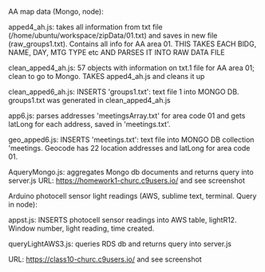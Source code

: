 AA map data (Mongo, node):

apped4_ah.js: takes all information from txt file (/home/ubuntu/workspace/zipData/01.txt) and saves in new file (raw_groups1.txt).
  Contains all info for AA area 01. THIS TAKES EACH BlDG, NAME, DAY, MTG TYPE etc AND PARSES IT INTO RAW DATA FILE
  
clean_apped4_ah.js: 57 objects with information on txt.1 file for AA area 01; clean to go to Mongo. TAKES apped4_ah.js and cleans it up  
  
clean_apped6_ah.js: INSERTS 'groups1.txt': text file 1 into MONGO DB. groups1.txt was generated in clean_apped4_ah.js

app6.js: parses addresses 'meetingsArray.txt' for area code 01 and gets latLong for each address, saved in 'meetings.txt'. 

geo_apped6.js: INSERTS 'meetings.txt': text file into MONGO DB collection 'meetings. Geocode has 22 location addresses and latLong for area code 01.

AqueryMongo.js: aggregates Mongo db documents and returns query into server.js
URL: https://homework1-churc.c9users.io/ and see screenshot


Arduino photocell sensor light readings (AWS, sublime text, terminal. Query in node):

appst.js: INSERTS photocell sensor readings into AWS table, lightR12. Window number, light reading, time created.

queryLightAWS3.js: queries RDS db and returns query into server.js

URL: https://class10-churc.c9users.io/  and see screenshot 
